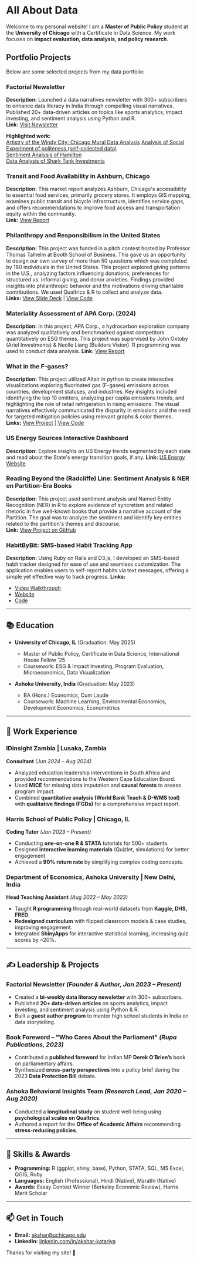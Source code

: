 # All About Data


Welcome to my personal website! I am a **Master of Public Policy** student at the **University of Chicago** with a Certificate in Data Science. My work focuses on **impact evaluation, data analysis, and policy research**.

## Portfolio Projects

Below are some selected projects from my data portfolio:

### Factorial Newsletter
**Description:** Launched a data narratives newsletter with 300+ subscribers to enhance data literacy in India through compelling visual narratives. Published 20+ data-driven articles on topics like sports analytics, impact investing, and sentiment analysis using Python and R.    
**Link:** [Visit Newsletter](https://aksharkatariya.substack.com)

**Highlighted work:**  
[Artistry of the Windy City: Chicago Mural Data Analysis](https://aksharkatariya.substack.com/p/artistry-of-the-windy-city)
[Analysis of Social Experiment of politeness (self-collected data)](https://aksharkatariya.substack.com/p/hows-the-water)  
[Sentiment Analysis of Hamilton](https://aksharkatariya.substack.com/p/hamiltongpt-exploring-the-musical)  
[Data Analysis of Shark Tank Investments](https://aksharkatariya.substack.com/p/shark-hark-investments-in-shark-tank)


### Transit and Food Availability in Ashburn, Chicago
**Description:** This market report analyzes Ashburn, Chicago's accessibility to essential food services, primarily grocery stores. It employs GIS mapping, examines public transit and bicycle infrastructure, identifies service gaps, and offers recommendations to improve food access and transportation equity within the community.   
**Link:** [View Report](https://drive.google.com/file/d/1gOGuVAa963Hq6NIvC5WqqLx9csi-Rvb7/view?usp=sharing)

### Philanthropy and Responsibilism in the United States
**Description:** This project was funded in a pitch contest hosted by Professor Thomas Talhelm at Booth School of Business. This gave us an opportunity to design our own survey of more than 50 questions which was completed by 180 individuals in the United States. This project explored giving patterns in the U.S., analyzing factors influencing donations, preferences for structured vs. informal giving, and donor anxieties. Findings provided insights into philanthropic behavior and the motivations driving charitable contributions. We used Qualtrics & R to collect and analyze data.   
**Links:** [View Slide Deck](https://docs.google.com/presentation/d/17FCXrRtANxt6Ul3v6z709nXVM-omLcPBC8mwi7XGsqE/edit?usp=sharing) | [View Code](https://github.com/aksharkatariya/donations-philanthropies-analysis)

### Materiality Assessment of APA Corp. (2024)
**Description:** In this project, APA Corp., a hydrocarbon exploration company was analyzed qualitatively and benchmarked against competitors quantitatively on ESG themes. This project was supervised by John Oxtoby (Ariel Investments) & Neolle Liang (Builders Vision). R programming was used to conduct data analysis.
**Link:** [View Report](https://docs.google.com/document/d/1LdWtBm02db7AclD5x235OAOnKViALAKLnluRYVaGuDM/edit?usp=sharing)

### What in the F-gases?
**Description:** This project utilized Altair in python to create interactive visualizations exploring fluorinated gas (F-gases) emissions across countries, development statuses, and industries. Key insights included identifying the top 10 emitters, analyzing per capita emissions trends, and highlighting the role of retail refrigeration in rising emissions. The visual narratives effectively communicated the disparity in emissions and the need for targeted mitigation policies using relevant graphs & color themes.    
**Links:** [View Project](https://uchicago-mscapp-projects.github.io/projects/what-in-the-f-gases/) | [View Code](https://github.com/aksharkatariya/static_project)

### US Energy Sources Interactive Dashboard
**Description:** Explore insights on US Energy trends segmented by each state and read about the State's energy transition goals, if any. 
**Link:** [US Energy Website](https://us-energy-akshar.netlify.app)

### Reading Beyond the (Radcliffe) Line: Sentiment Analysis & NER on Partition-Era Books
**Description:** This project used sentiment analysis and Named Entity Recognition (NER) in R to explore evidence of syncretism and related rhetoric in five well-known books that provide a narrative account of the Partition. The goal was to analyze the sentiment and identify key entities related to the partition's themes and discourse.  
**Link:** [View Project on GitHub](https://github.com/aksharkatariya/Partition-Project)

### HabitByBit: SMS-based Habit Tracking App
**Description:** Using Ruby on Rails and D3.js, I developed an SMS-based habit tracker designed for ease of use and seamless customization. The application enables users to self-report habits via text messages, offering a simple yet effective way to track progress.
**Links:**  
- [Video Walkthrough](https://habitbybit.onrender.com)  
- [Website](https://habitbybit.onrender.com)  
- [Code](https://github.com/aksharkatariya/habit_by_bit)

---


## 📚 Education

- **University of Chicago, IL** (Graduation: May 2025)  
  - Master of Public Policy, Certificate in Data Science, International House Fellow ’25  
  - Coursework: ESG & Impact Investing, Program Evaluation, Microeconomics, Data Visualization  

- **Ashoka University, India** (Graduation: May 2023)  
  - BA (Hons.) Economics, Cum Laude  
  - Coursework: Machine Learning, Environmental Economics, Development Economics, Econometrics  

---

## 💼 Work Experience

### **IDinsight Zambia** | Lusaka, Zambia  
**Consultant** _(Jun 2024 – Aug 2024)_  
- Analyzed education leadership interventions in South Africa and provided recommendations to the Western Cape Education Board.  
- Used **MICE** for missing data imputation and **causal forests** to assess program impact.  
- Combined **quantitative analysis (World Bank Teach & D-WMS tool)** with **qualitative findings (FGDs)** for a comprehensive impact report.  

### **Harris School of Public Policy** | Chicago, IL  
**Coding Tutor** _(Jan 2023 – Present)_  
- Conducting **one-on-one R & STATA** tutorials for 500+ students.  
- Designed **interactive learning materials** (Quizlet, simulations) for better engagement.  
- Achieved a **90% return rate** by simplifying complex coding concepts.  

### **Department of Economics, Ashoka University** | New Delhi, India  
**Head Teaching Assistant** _(Aug 2022 – May 2023)_  
- Taught **R programming** through real-world datasets from **Kaggle, DHS, FRED**.  
- **Redesigned curriculum** with flipped classroom models & case studies, improving engagement.  
- Integrated **ShinyApps** for interactive statistical learning, increasing quiz scores by ~20%.  

---

## ✍️ Leadership & Projects  

### **Factorial Newsletter** _(Founder & Author, Jan 2023 – Present)_  
- Created a **bi-weekly data literacy newsletter** with 300+ subscribers.  
- Published **20+ data-driven articles** on sports analytics, impact investing, and sentiment analysis using Python & R.  
- Built a **guest author program** to mentor high school students in India on data storytelling.  

### **Book Foreword – "Who Cares About the Parliament"** _(Rupa Publications, 2023)_  
- Contributed a **published foreword** for Indian MP **Derek O’Brien’s** book on parliamentary affairs.  
- Synthesized **cross-party perspectives** into a policy brief during the 2023 **Data Protection Bill** debate.  

### **Ashoka Behavioral Insights Team** _(Research Lead, Jan 2020 – Aug 2020)_  
- Conducted a **longitudinal study** on student well-being using **psychological scales on Qualtrics**.  
- Authored a report for the **Office of Academic Affairs** recommending **stress-reducing policies**.  

---

## 🔧 Skills & Awards  

- **Programming:** R (ggplot, shiny, base),  Python, STATA, SQL, MS Excel, QGIS, Ruby  
- **Languages:** English (Professional), Hindi (Native), Marathi (Native)  
- **Awards:** Essay Contest Winner (Berkeley Economic Review), Harris Merit Scholar  

---

## 📫 Get in Touch  

- **Email:** akshar@uchicago.edu  
- **LinkedIn:** [linkedin.com/in/akshar-katariya](https://www.linkedin.com/in/akshar-katariya)  

Thanks for visiting my site! 🚀


